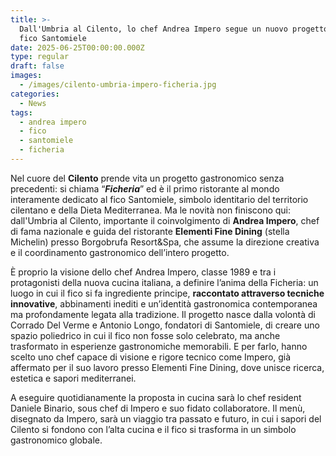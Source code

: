 ```yaml
---
title: >-
  Dall'Umbria al Cilento, lo chef Andrea Impero segue un nuovo progetto con il
  fico Santomiele
date: 2025-06-25T00:00:00.000Z
type: regular
draft: false
images:
  - /images/cilento-umbria-impero-ficheria.jpg
categories:
  - News
tags:
  - andrea impero
  - fico
  - santomiele
  - ficheria
---
```


Nel cuore del **Cilento** prende vita un progetto gastronomico senza precedenti: si chiama “***Ficheria***” ed è il primo ristorante al mondo interamente dedicato al fico Santomiele, simbolo identitario del territorio cilentano e della Dieta Mediterranea. Ma le novità non finiscono qui: dall'Umbria al Cilento, importante il coinvolgimento di **Andrea Impero**, chef di fama nazionale e guida del ristorante **Elementi Fine Dining** (stella Michelin) presso Borgobrufa Resort\&Spa, che assume la direzione creativa e il coordinamento gastronomico dell’intero progetto.

È proprio la visione dello chef Andrea Impero, classe 1989 e tra i protagonisti della nuova cucina italiana, a definire l’anima della Ficheria: un luogo in cui il fico si fa ingrediente principe, **raccontato attraverso tecniche innovative**, abbinamenti inediti e un’identità gastronomica contemporanea ma profondamente legata alla tradizione. Il progetto nasce dalla volontà di Corrado Del Verme e Antonio Longo, fondatori di Santomiele, di creare uno spazio poliedrico in cui il fico non fosse solo celebrato, ma anche trasformato in esperienze gastronomiche memorabili. E per farlo, hanno scelto uno chef capace di visione e rigore tecnico come Impero, già affermato per il suo lavoro presso Elementi Fine Dining, dove unisce ricerca, estetica e sapori mediterranei.

A eseguire quotidianamente la proposta in cucina sarà lo chef resident Daniele Binario, sous chef di Impero e suo fidato collaboratore. Il menù, disegnato da Impero, sarà un viaggio tra passato e futuro, in cui i sapori del Cilento si fondono con l’alta cucina e il fico si trasforma in un simbolo gastronomico globale.
